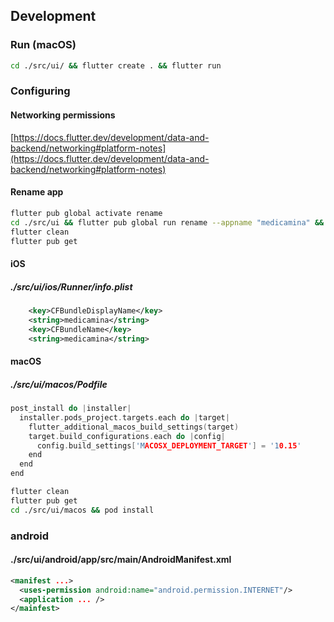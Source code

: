 ## Development

### Run (macOS)

<!-- #### supabase (docker)

```bash
open -a Docker && ping -i 120 -c 2 google.com > /dev/null && cd ./src/api && docker-compose up -d && cd ../..
``` -->
<!-- 
#### flutter -->

```bash
cd ./src/ui/ && flutter create . && flutter run
```

### Configuring

#### Networking permissions

[https://docs.flutter.dev/development/data-and-backend/networking#platform-notes](https://docs.flutter.dev/development/data-and-backend/networking#platform-notes)

#### Rename app

```bash
flutter pub global activate rename
cd ./src/ui && flutter pub global run rename --appname "medicamina" && flutter pub global run rename --bundleId com.medicamina.ui
flutter clean
flutter pub get
```

#### iOS

##### ./src/ui/ios/Runner/info.plist

```xml
	<key>CFBundleDisplayName</key>
	<string>medicamina</string>
	<key>CFBundleName</key>
	<string>medicamina</string>
```

#### macOS

##### ./src/ui/macos/Podfile

```C
post_install do |installer|
  installer.pods_project.targets.each do |target|
    flutter_additional_macos_build_settings(target)
    target.build_configurations.each do |config|
      config.build_settings['MACOSX_DEPLOYMENT_TARGET'] = '10.15'
    end
  end
end
```

```bash
flutter clean
flutter pub get
cd ./src/ui/macos && pod install
```

### android

#### ./src/ui/android/app/src/main/AndroidManifest.xml

```xml
<manifest ...> 
  <uses-permission android:name="android.permission.INTERNET"/>
  <application ... />
</mainfest>
```